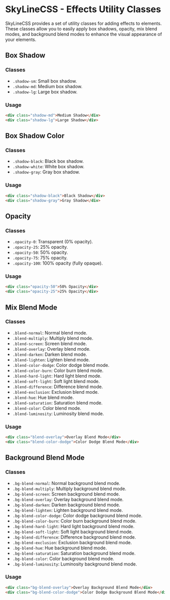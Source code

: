 # SkyLineCSS - Effects Utility Classes

SkyLineCSS provides a set of utility classes for adding effects to elements. These classes allow you to easily apply box shadows, opacity, mix blend modes, and background blend modes to enhance the visual appearance of your elements.

## Box Shadow

### Classes

- `.shadow-sm`: Small box shadow.
- `.shadow-md`: Medium box shadow.
- `.shadow-lg`: Large box shadow.

### Usage

```html
<div class="shadow-md">Medium Shadow</div>
<div class="shadow-lg">Large Shadow</div>
```

## Box Shadow Color

### Classes

- `.shadow-black`: Black box shadow.
- `.shadow-white`: White box shadow.
- `.shadow-gray`: Gray box shadow.

### Usage

```html
<div class="shadow-black">Black Shadow</div>
<div class="shadow-gray">Gray Shadow</div>
```

## Opacity

### Classes

- `.opacity-0`: Transparent (0% opacity).
- `.opacity-25`: 25% opacity.
- `.opacity-50`: 50% opacity.
- `.opacity-75`: 75% opacity.
- `.opacity-100`: 100% opacity (fully opaque).

### Usage

```html
<div class="opacity-50">50% Opacity</div>
<div class="opacity-25">25% Opacity</div>
```

## Mix Blend Mode

### Classes

- `.blend-normal`: Normal blend mode.
- `.blend-multiply`: Multiply blend mode.
- `.blend-screen`: Screen blend mode.
- `.blend-overlay`: Overlay blend mode.
- `.blend-darken`: Darken blend mode.
- `.blend-lighten`: Lighten blend mode.
- `.blend-color-dodge`: Color dodge blend mode.
- `.blend-color-burn`: Color burn blend mode.
- `.blend-hard-light`: Hard light blend mode.
- `.blend-soft-light`: Soft light blend mode.
- `.blend-difference`: Difference blend mode.
- `.blend-exclusion`: Exclusion blend mode.
- `.blend-hue`: Hue blend mode.
- `.blend-saturation`: Saturation blend mode.
- `.blend-color`: Color blend mode.
- `.blend-luminosity`: Luminosity blend mode.

### Usage

```html
<div class="blend-overlay">Overlay Blend Mode</div>
<div class="blend-color-dodge">Color Dodge Blend Mode</div>
```

## Background Blend Mode

### Classes

- `.bg-blend-normal`: Normal background blend mode.
- `.bg-blend-multiply`: Multiply background blend mode.
- `.bg-blend-screen`: Screen background blend mode.
- `.bg-blend-overlay`: Overlay background blend mode.
- `.bg-blend-darken`: Darken background blend mode.
- `.bg-blend-lighten`: Lighten background blend mode.
- `.bg-blend-color-dodge`: Color dodge background blend mode.
- `.bg-blend-color-burn`: Color burn background blend mode.
- `.bg-blend-hard-light`: Hard light background blend mode.
- `.bg-blend-soft-light`: Soft light background blend mode.
- `.bg-blend-difference`: Difference background blend mode.
- `.bg-blend-exclusion`: Exclusion background blend mode.
- `.bg-blend-hue`: Hue background blend mode.
- `.bg-blend-saturation`: Saturation background blend mode.
- `.bg-blend-color`: Color background blend mode.
- `.bg-blend-luminosity`: Luminosity background blend mode.

### Usage

```html
<div class="bg-blend-overlay">Overlay Background Blend Mode</div>
<div class="bg-blend-color-dodge">Color Dodge Background Blend Mode</div>
```